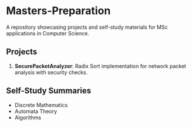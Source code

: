 # Masters-Preparation  
A repository showcasing projects and self-study materials for MSc applications in Computer Science.  

## Projects  
1. **SecurePacketAnalyzer**: Radix Sort implementation for network packet analysis with security checks.  

## Self-Study Summaries  
- Discrete Mathematics  
- Automata Theory  
- Algorithms  
